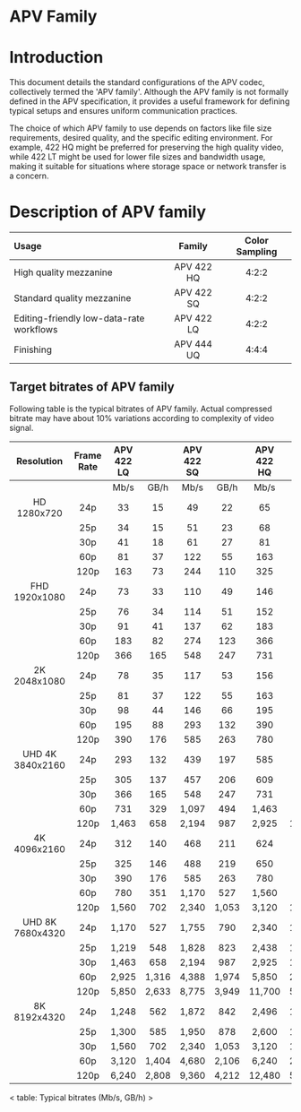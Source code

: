 APV Family
==============

# Introduction

This document details the standard configurations of the APV codec, collectively termed the 'APV family'. Although the APV family is not formally defined in the APV specification, it provides a useful framework for defining typical setups and ensures uniform communication practices.

The choice of which APV family to use depends on factors like file size requirements, desired quality, and the specific editing environment. For example, 422 HQ might be preferred for preserving the high quality video, while 422 LT might be used for lower file sizes and bandwidth usage, making it suitable for situations where storage space or network transfer is a concern.

# Description of APV family

| Usage | Family | Color Sampling |
|:-------------|:--------------:|:------:|
| High quality mezzanine                   | APV 422 HQ | 4:2:2 | 
| Standard quality mezzanine               | APV 422 SQ | 4:2:2 | 
| Editing-friendly low-data-rate workflows | APV 422 LQ | 4:2:2 | 
| Finishing                                | APV 444 UQ | 4:4:4 | 


## Target bitrates of APV family

Following table is the typical bitrates of APV family.
Actual compressed bitrate may have about 10% variations according to complexity of video signal.

|Resolution | Frame Rate | APV 422 LQ | | APV 422 SQ | | APV 422 HQ | | APV 444 Q | |
|:---: | :---: | :---: | :---: | :---: | :---: | :---: | :---: | :---: | :---: |
| |  | Mb/s | GB/h | Mb/s | GB/h | Mb/s | GB/h | Mb/s | GB/h|
|HD     1280x720 | 24p | 33 | 15 | 49 | 22 | 65 | 29 | 98 | 44|
| | 25p | 34 | 15 | 51 | 23 | 68 | 30 | 102 | 46|
| | 30p | 41 | 18 | 61 | 27 | 81 | 37 | 122 | 55|
| | 60p | 81 | 37 | 122 | 55 | 163 | 73 | 244 | 110|
| | 120p | 163 | 73 | 244 | 110 | 325 | 146 | 488 | 219|
|FHD     1920x1080 | 24p | 73 | 33 | 110 | 49 | 146 | 66 | 219 | 99|
| | 25p | 76 | 34 | 114 | 51 | 152 | 69 | 229 | 103|
| | 30p | 91 | 41 | 137 | 62 | 183 | 82 | 274 | 123|
| | 60p | 183 | 82 | 274 | 123 | 366 | 165 | 548 | 247|
| | 120p | 366 | 165 | 548 | 247 | 731 | 329 | 1,097 | 494|
|2K     2048x1080 | 24p | 78 | 35 | 117 | 53 | 156 | 70 | 234 | 105|
| | 25p | 81 | 37 | 122 | 55 | 163 | 73 | 244 | 110|
| | 30p | 98 | 44 | 146 | 66 | 195 | 88 | 293 | 132|
| | 60p | 195 | 88 | 293 | 132 | 390 | 176 | 585 | 263|
| | 120p | 390 | 176 | 585 | 263 | 780 | 351 | 1,170 | 527|
|UHD   4K     3840x2160 | 24p | 293 | 132 | 439 | 197 | 585 | 263 | 878 | 395|
| | 25p | 305 | 137 | 457 | 206 | 609 | 274 | 914 | 411|
| | 30p | 366 | 165 | 548 | 247 | 731 | 329 | 1,097 | 494|
| | 60p | 731 | 329 | 1,097 | 494 | 1,463 | 658 | 2,194 | 987|
| | 120p | 1,463 | 658 | 2,194 | 987 | 2,925 | 1,316 | 4,388 | 1,974|
|4K     4096x2160 | 24p | 312 | 140 | 468 | 211 | 624 | 281 | 936 | 421|
| | 25p | 325 | 146 | 488 | 219 | 650 | 293 | 975 | 439|
| | 30p | 390 | 176 | 585 | 263 | 780 | 351 | 1,170 | 527|
| | 60p | 780 | 351 | 1,170 | 527 | 1,560 | 702 | 2,340 | 1,053|
| | 120p | 1,560 | 702 | 2,340 | 1,053 | 3,120 | 1,404 | 4,680 | 2,106|
|UHD   8K     7680x4320 | 24p | 1,170 | 527 | 1,755 | 790 | 2,340 | 1,053 | 3,510 | 1,580|
| | 25p | 1,219 | 548 | 1,828 | 823 | 2,438 | 1,097 | 3,656 | 1,645|
| | 30p | 1,463 | 658 | 2,194 | 987 | 2,925 | 1,316 | 4,388 | 1,974|
| | 60p | 2,925 | 1,316 | 4,388 | 1,974 | 5,850 | 2,633 | 8,775 | 3,949|
| | 120p | 5,850 | 2,633 | 8,775 | 3,949 | 11,700 | 5,265 | 17,550 | 7,898|
|8K     8192x4320 | 24p | 1,248 | 562 | 1,872 | 842 | 2,496 | 1,123 | 3,744 | 1,685|
| | 25p | 1,300 | 585 | 1,950 | 878 | 2,600 | 1,170 | 3,900 | 1,755|
| | 30p | 1,560 | 702 | 2,340 | 1,053 | 3,120 | 1,404 | 4,680 | 2,106|
| | 60p | 3,120 | 1,404 | 4,680 | 2,106 | 6,240 | 2,808 | 9,360 | 4,212|
| | 120p | 6,240 | 2,808 | 9,360 | 4,212 | 12,480 | 5,616 | 18,720 | 8,424|


< table: Typical bitrates (Mb/s, GB/h) >


